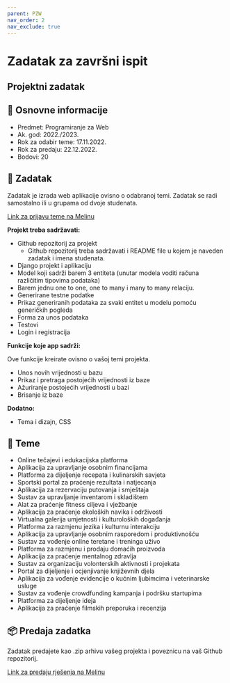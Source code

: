 ```yaml
---
parent: PZW
nav_order: 2
nav_exclude: true
---
```


# Zadatak za završni ispit

## Projektni zadatak

## 📢 Osnovne informacije

- Predmet: Programiranje za Web
- Ak. god: 2022./2023.
- Rok za odabir teme: 17.11.2022.
- Rok za predaju: 22.12.2022.
- Bodovi: 20

## 🎯 Zadatak

Zadatak je izrada web aplikacije ovisno o odabranoj temi. Zadatak se radi samostalno ili u grupama od dvoje studenata. 

[Link za prijavu teme na Melinu](https://moodle.srce.hr/2023-2024/mod/choice/view.php?id=3717174)

**Projekt treba sadržavati:**

- Github repozitorij za projekt
  - Github repozitorij treba sadržavati i README file u kojem je naveden zadatak i imena studenata.
- Django projekt i aplikaciju
- Model koji sadrži barem 3 entiteta (unutar modela voditi računa različitim tipovima podataka)
- Barem jednu one to one, one to many i many to many relaciju.
- Generirane testne podatke
- Prikaz generiranih podataka za svaki entitet u modelu pomoću generičkih pogleda
- Forma za unos podataka
- Testovi
- Login i registracija

**Funkcije koje app sadrži:**

Ove funkcije kreirate ovisno o vašoj temi projekta.

- Unos novih vrijednosti u bazu
- Prikaz i pretraga postojećih vrijednosti iz baze
- Ažuriranje postojećih vrijednosti u bazi
- Brisanje iz baze

**Dodatno:**

- Tema i dizajn, CSS

## 🧾 Teme

- Online tečajevi i edukacijska platforma
- Aplikacija za upravljanje osobnim financijama
- Platforma za dijeljenje recepata i kulinarskih savjeta
- Sportski portal za praćenje rezultata i natjecanja
- Aplikacija za rezervaciju putovanja i smještaja
- Sustav za upravljanje inventarom i skladištem
- Alat za praćenje fitness ciljeva i vježbanje
- Aplikacija za praćenje ekoloških navika i održivosti
- Virtualna galerija umjetnosti i kulturoloških događanja
- Platforma za razmjenu jezika i kulturnu interakciju
- Aplikacija za upravljanje osobnim rasporedom i produktivnošću
- Sustav za vođenje online teretane i treninga uživo
- Platforma za razmjenu i prodaju domaćih proizvoda
- Aplikacija za praćenje mentalnog zdravlja
- Sustav za organizaciju volonterskih aktivnosti i projekata
- Portal za dijeljenje i ocjenjivanje književnih djela
- Aplikacija za vođenje evidencije o kućnim ljubimcima i veterinarske usluge
- Sustav za vođenje crowdfunding kampanja i podršku startupima
- Platforma za dijeljenje ideja
- Aplikacija za praćenje filmskih preporuka i recenzija

## 📦 Predaja zadatka

Zadatak predajete kao .zip arhivu vašeg projekta i poveznicu na vaš Github repozitorij.

[Link za predaju rješenja na Melinu](https://moodle.srce.hr/2023-2024/mod/assign/view.php?id=3717172&forceview=1)
